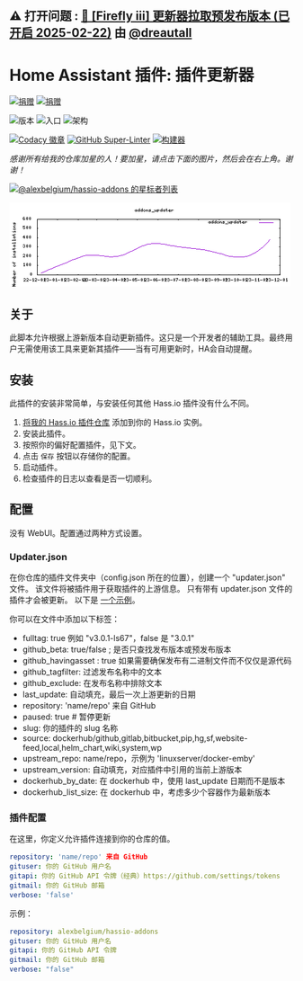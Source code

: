 ## &#9888; 打开问题 : [🐛 [Firefly iii] 更新器拉取预发布版本 (已开启 2025-02-22)](https://github.com/alexbelgium/hassio-addons/issues/1783) 由 [@dreautall](https://github.com/dreautall)
# Home Assistant 插件: 插件更新器

[![捐赠][donation-badge]](https://www.buymeacoffee.com/alexbelgium)
[![捐赠][paypal-badge]](https://www.paypal.com/donate/?hosted_button_id=DZFULJZTP3UQA)

![版本](https://img.shields.io/badge/dynamic/json?label=Version&query=%24.version&url=https%3A%2F%2Fraw.githubusercontent.com%2Falexbelgium%2Fhassio-addons%2Fmaster%2Faddons_updater%2Fconfig.json)
![入口](https://img.shields.io/badge/dynamic/json?label=Ingress&query=%24.ingress&url=https%3A%2F%2Fraw.githubusercontent.com%2Falexbelgium%2Fhassio-addons%2Fmaster%2Faddons_updater%2Fconfig.json)
![架构](https://img.shields.io/badge/dynamic/json?color=success&label=Arch&query=%24.arch&url=https%3A%2F%2Fraw.githubusercontent.com%2Falexbelgium%2Fhassio-addons%2Fmaster%2Faddons_updater%2Fconfig.json)

[![Codacy 徽章](https://app.codacy.com/project/badge/Grade/9c6cf10bdbba45ecb202d7f579b5be0e)](https://www.codacy.com/gh/alexbelgium/hassio-addons/dashboard?utm_source=github.com&utm_medium=referral&utm_content=alexbelgium/hassio-addons&utm_campaign=Badge_Grade)
[![GitHub Super-Linter](https://img.shields.io/github/actions/workflow/status/alexbelgium/hassio-addons/weekly-supelinter.yaml?label=Lint%20code%20base)](https://github.com/alexbelgium/hassio-addons/actions/workflows/weekly-supelinter.yaml)
[![构建器](https://img.shields.io/github/actions/workflow/status/alexbelgium/hassio-addons/onpush_builder.yaml?label=Builder)](https://github.com/alexbelgium/hassio-addons/actions/workflows/onpush_builder.yaml)

[donation-badge]: https://img.shields.io/badge/Buy%20me%20a%20coffee%20(no%20paypal)-%23d32f2f?logo=buy-me-a-coffee&style=flat&logoColor=white
[paypal-badge]: https://img.shields.io/badge/Buy%20me%20a%20coffee%20with%20Paypal-0070BA?logo=paypal&style=flat&logoColor=white

_感谢所有给我的仓库加星的人！要加星，请点击下面的图片，然后会在右上角。谢谢！_

[![@alexbelgium/hassio-addons 的星标者列表](https://raw.githubusercontent.com/alexbelgium/hassio-addons/master/.github/stars2.svg)](https://github.com/alexbelgium/hassio-addons/stargazers)

![下载演变](https://raw.githubusercontent.com/alexbelgium/hassio-addons/master/addons_updater/stats.png)

## 关于

此脚本允许根据上游新版本自动更新插件。这只是一个开发者的辅助工具。最终用户无需使用该工具来更新其插件——当有可用更新时，HA会自动提醒。

## 安装

此插件的安装非常简单，与安装任何其他 Hass.io 插件没有什么不同。

1. [将我的 Hass.io 插件仓库][repository] 添加到你的 Hass.io 实例。
1. 安装此插件。
1. 按照你的偏好配置插件，见下文。
1. 点击 `保存` 按钮以存储你的配置。
1. 启动插件。
1. 检查插件的日志以查看是否一切顺利。

## 配置

没有 WebUI。配置通过两种方式设置。

### Updater.json

在你仓库的插件文件夹中（config.json 所在的位置），创建一个 "updater.json" 文件。
该文件将被插件用于获取插件的上游信息。
只有带有 updater.json 文件的插件才会被更新。
以下是 [一个示例](https://github.com/alexbelgium/hassio-addons/blob/master/arpspoof/updater.json)。

你可以在文件中添加以下标签：

- fulltag: true 例如 "v3.0.1-ls67"，false 是 "3.0.1"
- github_beta: true/false ; 是否只查找发布版本或预发布版本
- github_havingasset : true 如果需要确保发布有二进制文件而不仅仅是源代码
- github_tagfilter: 过滤发布名称中的文本
- github_exclude: 在发布名称中排除文本
- last_update: 自动填充，最后一次上游更新的日期
- repository: 'name/repo' 来自 GitHub
- paused: true # 暂停更新
- slug: 你的插件的 slug 名称
- source: dockerhub/github,gitlab,bitbucket,pip,hg,sf,website-feed,local,helm_chart,wiki,system,wp
- upstream_repo: name/repo，示例为 'linuxserver/docker-emby'
- upstream_version: 自动填充，对应插件中引用的当前上游版本
- dockerhub_by_date: 在 dockerhub 中，使用 last_update 日期而不是版本
- dockerhub_list_size: 在 dockerhub 中，考虑多少个容器作为最新版本

### 插件配置

在这里，你定义允许插件连接到你的仓库的值。

```yaml
repository: 'name/repo' 来自 GitHub
gituser: 你的 GitHub 用户名
gitapi: 你的 GitHub API 令牌（经典）https://github.com/settings/tokens
gitmail: 你的 GitHub 邮箱
verbose: 'false'
```

示例：

```yaml
repository: alexbelgium/hassio-addons
gituser: 你的 GitHub 用户名
gitapi: 你的 GitHub API 令牌
gitmail: 你的 GitHub 邮箱
verbose: "false"
```

[repository]: https://github.com/alexbelgium/hassio-addons